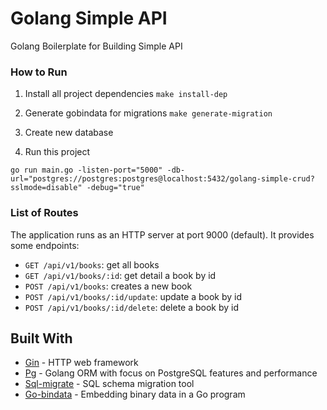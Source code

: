 # Golang Simple API

Golang Boilerplate for Building Simple API

### How to Run

1. Install all project dependencies
```make install-dep```

2. Generate gobindata for migrations
```make generate-migration```

3. Create new database

4. Run this project
```
go run main.go -listen-port="5000" -db-url="postgres://postgres:postgres@localhost:5432/golang-simple-crud?sslmode=disable" -debug="true"
```

### List of Routes

The application runs as an HTTP server at port 9000 (default). It provides some endpoints:

* `GET /api/v1/books`: get all books
* `GET /api/v1/books/:id`: get detail a book by id
* `POST /api/v1/books`: creates a new book
* `POST /api/v1/books/:id/update`: update a book by id
* `POST /api/v1/books/:id/delete`: delete a book by id

## Built With

* [Gin](https://github.com/gin-gonic/gin) - HTTP web framework
* [Pg](https://github.com/go-pg/pg) - Golang ORM with focus on PostgreSQL features and performance
* [Sql-migrate](https://github.com/rubenv/sql-migrate) - SQL schema migration tool
* [Go-bindata](https://github.com/shuLhan/go-bindata) - Embedding binary data in a Go program

